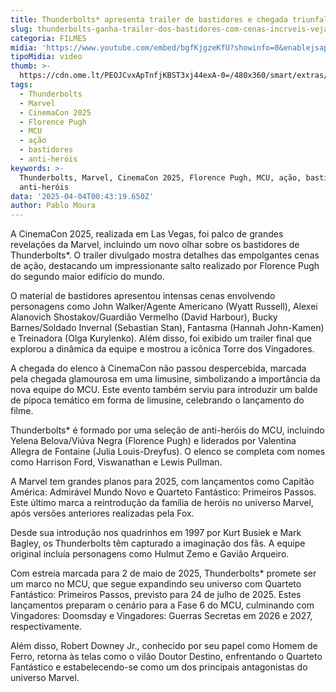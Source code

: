 ```yaml
---
title: Thunderbolts* apresenta trailer de bastidores e chegada triunfal na CinemaCon
slug: thunderbolts-ganha-trailer-dos-bastidores-com-cenas-incrveis-veja
categoria: FILMES
midia: 'https://www.youtube.com/embed/bgfKjgzeKfU?showinfo=0&enablejsapi=1'
tipoMidia: video
thumb: >-
  https://cdn.ome.lt/PEOJCvxApTnfjKBST3xj44exA-0=/480x360/smart/extras/conteudos/Marvel_Studios_Thunderbolts____Making_Of_Featurette___In_Theaters_May_2_0-22_screenshot.png
tags:
  - Thunderbolts
  - Marvel
  - CinemaCon 2025
  - Florence Pugh
  - MCU
  - ação
  - bastidores
  - anti-heróis
keywords: >-
  Thunderbolts, Marvel, CinemaCon 2025, Florence Pugh, MCU, ação, bastidores,
  anti-heróis
data: '2025-04-04T00:43:19.650Z'
author: Pablo Moura
---
```


A CinemaCon 2025, realizada em Las Vegas, foi palco de grandes revelações da Marvel, incluindo um novo olhar sobre os bastidores de Thunderbolts*. O trailer divulgado mostra detalhes das empolgantes cenas de ação, destacando um impressionante salto realizado por Florence Pugh do segundo maior edifício do mundo.

O material de bastidores apresentou intensas cenas envolvendo personagens como John Walker/Agente Americano (Wyatt Russell), Alexei Alanovich Shostakov/Guardião Vermelho (David Harbour), Bucky Barnes/Soldado Invernal (Sebastian Stan), Fantasma (Hannah John-Kamen) e Treinadora (Olga Kurylenko). Além disso, foi exibido um trailer final que explorou a dinâmica da equipe e mostrou a icônica Torre dos Vingadores.

A chegada do elenco à CinemaCon não passou despercebida, marcada pela chegada glamourosa em uma limusine, simbolizando a importância da nova equipe do MCU. Este evento também serviu para introduzir um balde de pipoca temático em forma de limusine, celebrando o lançamento do filme.

Thunderbolts* é formado por uma seleção de anti-heróis do MCU, incluindo Yelena Belova/Viúva Negra (Florence Pugh) e liderados por Valentina Allegra de Fontaine (Julia Louis-Dreyfus). O elenco se completa com nomes como Harrison Ford, Viswanathan e Lewis Pullman.

A Marvel tem grandes planos para 2025, com lançamentos como Capitão América: Admirável Mundo Novo e Quarteto Fantástico: Primeiros Passos. Este último marca a reintrodução da família de heróis no universo Marvel, após versões anteriores realizadas pela Fox.

Desde sua introdução nos quadrinhos em 1997 por Kurt Busiek e Mark Bagley, os Thunderbolts têm capturado a imaginação dos fãs. A equipe original incluía personagens como Hulmut Zemo e Gavião Arqueiro.

Com estreia marcada para 2 de maio de 2025, Thunderbolts* promete ser um marco no MCU, que segue expandindo seu universo com Quarteto Fantástico: Primeiros Passos, previsto para 24 de julho de 2025. Estes lançamentos preparam o cenário para a Fase 6 do MCU, culminando com Vingadores: Doomsday e Vingadores: Guerras Secretas em 2026 e 2027, respectivamente.

Além disso, Robert Downey Jr., conhecido por seu papel como Homem de Ferro, retorna às telas como o vilão Doutor Destino, enfrentando o Quarteto Fantástico e estabelecendo-se como um dos principais antagonistas do universo Marvel.
